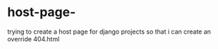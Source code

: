 # host-page-
trying to create a host page for django projects so that i can create an override 404.html
